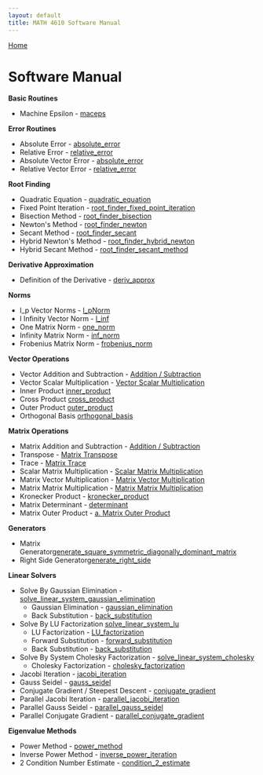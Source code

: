 ```yaml
---
layout: default
title: MATH 4610 Software Manual
---
```


<a href="https://philipnelson5.github.io">Home</a>

# Software Manual

**Basic Routines**
* Machine Epsilon - [maceps](./hw1/1-maceps/manual.md)

**Error Routines**
* Absolute Error - [absolute_error](./hw2/1-error/manual_abs.md)
* Relative Error - [relative_error](./hw2/1-error/manual_rel.md)
* Absolute Vector Error - [absolute_error](./hw3/2-vectorError/manual_abs.md)
* Relative Vector Error - [relative_error](./hw3/2-vectorError/manual_rel.md)

**Root Finding**
* Quadratic Equation - [quadratic_equation](./hw1/7-quadraticEquation/manual.md)
* Fixed Point Iteration - [root_finder_fixed_point_iteration](./hw2/4-fixedPointIteration/manual.md)
* Bisection Method - [root_finder_bisection](./hw2/5-bisection/manual.md)
* Newton's Method - [root_finder_newton](./hw2/6-newton/manual.md)
* Secant Method - [root_finder_secant](./hw2/7-secant/manual.md)
* Hybrid Newton's Method - [root_finder_hybrid_newton](./hw2/8-hybridNewton/manual.md)
* Hybrid Secant Method -  [root_finder_secant_method](./hw2/9-hybridSecant/manual.md)

**Derivative Approximation**
* Definition of the Derivative - [deriv_approx](./hw2/2-derivativeApproximation/manual.md)

**Norms**
* l_p Vector Norms - [l_pNorm](./hw3/1-vectorNorms/manual_l_pNorms.md)
* l Infinity Vector Norm - [l_inf](./hw3/1-vectorNorms/manual_l_inf.md)
* One Matrix Norm - [one_norm](./hw3/4-matrixNorms/manual_one_norm.md)
* Infinity Matrix Norm - [inf_norm](./hw3/4-matrixNorms/manual_inf_norm.md)
* Frobenius Matrix Norm - [frobenius_norm](./hw3/4-matrixNorms/manual_frobenius_norm.md)

**Vector Operations**
* Vector Addition and Subtraction - [Addition / Subtraction](./hw3/3-vectorOperations/manual_vector_addition_subtraction.md)
* Vector Scalar Multiplication - [Vector Scalar Multiplication](./hw3/3-vectorOperations/manual_vector_scalar_multiplication.md)
* Inner Product [inner_product](./hw3/3-vectorOperations/manual_vector_inner_product.md)
* Cross Product [cross_product](./hw3/3-vectorOperations/manual_vector_cross_product.md)
* Outer Product [outer_product](./hw3/8-vectorAdditionalOperations/manual_vector_outer_product.md)
* Orthogonal Basis [orthogonal_basis](./hw3/9-orthogonalBasis/manual_orthogonal_basis.md)

**Matrix Operations**
* Matrix Addition and Subtraction -  [Addition / Subtraction](./hw3/5-matrixOperations/manual_matrix_add_subtract.md)
* Transpose - [Matrix Transpose](./hw3/5-matrixOperations/manual_matrix_transpose.md)
* Trace - [Matrix Trace](./hw3/5-matrixOperations/manual_matrix_trace.md)
* Scalar Matrix Multiplication - [Scalar Matrix Multiplication](./hw3/5-matrixOperations/manual_matrix_scalar_multiplication.md)
* Matrix Vector Multiplication - [Matrix Vector Multiplication](./hw3/5-matrixOperations/manual_matrix_vector_multiplication.md)
* Matrix Matrix Multiplication - [Matrix Matrix Multiplication](./hw3/5-matrixOperations/manual_matrix_matrix_multiplication.md)
* Kronecker Product - [kronecker_product](./hw3/6-matrixAdditionalOperations/manual_kronecker_product.md)
* Matrix Determinant - [determinant](./hw3/6-matrixAdditionalOperations/manual_determinant.md)
* Matrix Outer Product - [a. Matrix Outer Product](./hw3/6-matrixAdditionalOperations/manual_matrix_outer_product.md)

**Generators**
* Matrix Generator[generate_square_symmetric_diagonally_dominant_matrix](./hw5/2-MatrixGenerator/manual_generate_matrix)
* Right Side Generator[generate_right_side](./hw5/2-MatrixGenerator/manual_generate_right_side.md)

**Linear Solvers**
* Solve By Gaussian Elimination - [solve_linear_system_gaussian_elimination](./hw4/5-SolveSystemGaussianElimination/manual_solve_linear_system_gaussian_elimination.md)
  * Gaussian Elimination - [gaussian_elimination](./hw4/1-GaussianElimination/manual_gaussian_elimination.md)
  * Back Substitution - [back_substitution](./hw4/4-BackSubstitution/manual_back_sub.md)
* Solve By LU Factorization [solve_linear_system_lu](./hw4/7-SolveSystemLUFactorization/manual_solve_lu_factorization.md)
  * LU Factorization - [LU_factorization](./hw4/6-LUFactorization/manual_LU_factorization.md)
  * Forward Substitution - [forward_substitution](./hw4/3-ForwardSubstitution/manual_forward_sub.md)
  * Back Substitution - [back_substitution](./hw4/4-BackSubstitution/manual_back_sub.md)
* Solve By System Cholesky Factorization - [solve_linear_system_cholesky](./hw4/10-SolveSystemCholeskyFactorization/manual_solve_cholesky.md)
  * Cholesky Factorization - [cholesky_factorization](./hw4/8-CholeskyFactorization/manual_cholesky_factorization.md)
* Jacobi Iteration - [jacobi_iteration](./hw5/3-JacobiIteration/manual_jacobi_iteration.md)
* Gauss Seidel - [gauss_seidel](./hw5/4-GaussSeidel/manual_gauss_sidel.md)
* Conjugate Gradient / Steepest Descent - [conjugate_gradient](./hw5/5-SteepestDescent/manual_conjugate_gradient.md)
* Parallel Jacobi Iteration - [parallel_jacobi_iteration](./hw5/7-ParallelJacobiIteration/manual_parallel_jacobi_iteration.md)
* Parallel Gauss Seidel - [parallel_gauss_seidel](./hw5/8-ParallelGaussSeidel/manual_parallel_gauss_sidel.md)
* Parallel Conjugate Gradient - [parallel_conjugate_gradient](./hw5/9-ParallelConjugateGradient/manual_parallel_conjugate_gradient.md)

**Eigenvalue Methods**
* Power Method - [power_method](./hw6/1-PowerMethod/manual_power_iteration.md)
* Inverse Power Method - [inverse_power_iteration](./hw6/2-InversePowerMethod/manual_inverse_power_iteration.md)
* 2 Condition Number Estimate - [condition_2_estimate](./hw6/3-Condition2Estimate/manual_condition_estimate.md)
